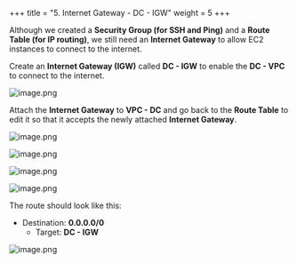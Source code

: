 +++
title = "5. Internet Gateway - DC - IGW"
weight = 5
+++


Although we created a **Security Group (for SSH and Ping)** and a **Route Table (for IP routing)**, we still need an **Internet Gateway** to allow EC2 instances to connect to the internet.


Create an **Internet Gateway (IGW)** called **DC - IGW** to enable the **DC - VPC** to connect to the internet.


![image.png](/images/004-iv-setup-vpc-dc-resources/18-946525-image.png)


Attach the **Internet Gateway** to **VPC - DC** and go back to the **Route Table** to edit it so that it accepts the newly attached **Internet Gateway**.


![image.png](/images/004-iv-setup-vpc-dc-resources/18-708458-image.png)


![image.png](/images/004-iv-setup-vpc-dc-resources/18-813116-image.png)


![image.png](/images/004-iv-setup-vpc-dc-resources/18-824342-image.png)


![image.png](/images/004-iv-setup-vpc-dc-resources/18-265167-image.png)


The route should look like this:

- Destination: **0.0.0.0/0**
	- Target: **DC - IGW**

![image.png](/images/004-iv-setup-vpc-dc-resources/18-624603-image.png)


